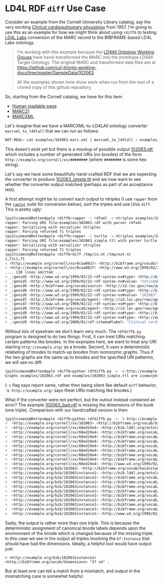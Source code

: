 # LD4L RDF `diff` Use Case

Consider an example from the Cornell University Library catalog, say the very exciting [_Clinical cardiopulmonary physiology_](https://newcatalog.library.cornell.edu/catalog/102063) from 1957. I'm going to use this as an example for how we might think about using `rdiffb` to testing [LD4L Labs](https://www.ld4l.org/ld4l-labs/) conversion of the MARC record to the BIBFRAME-based LD4L Labs ontology.

> I'm working with this example because the [LD4All Ontology Working Groups](https://github.com/cul-it/onto-working-docs) have hand-transformed the MARC into the prototype LD4All Target Ontology. The original MARC and transformed data files are at <https://github.com/cul-it/onto-working-docs/tree/master/SampleData/102063>.
>
> All the examples shown here show work when run from the root of a cloned copy of this github repository.

So, starting from the Cornell catalog, we have for this item:

   * [Human readable page](https://newcatalog.library.cornell.edu/catalog/102063)
   * [MARC21](https://newcatalog.library.cornell.edu/catalog/102063.marc)
   * [MARCXML](https://newcatalog.library.cornell.edu/catalog/102063.marcxml)

Let's imagine that we have a MARCXML-to-LD4LAll ontology converter `marcxml_to_ld4lall` that we can run as follows:

``` sh
NOT-REAL> cat examples/102063.marc.xml | marcxml_to_ld4lall > examples/102063.rdf
```

This doesn't exist yet but there is a mockup of possible output [102063.rdf](examples/102063.rdf), which includes a number of generated URIs (no bnodes) of the form `http://example.org/cornell/xx/########` (where `########` is some hex string). 

Let's say we have some beautifully hand-crafted RDF that we are expecting the converter to produce [102063_simple.ttl](examples/102063_simple.ttl) and we now want to see whether the converter output matched (perhaps as part of an acceptance test).

A first attempt might be to convert each output to ntriples (I use `rapper` from the [`raptor`](http://librdf.org/raptor/rapper.html) suite for conversion below), sort the triples and use Unix `diff`. This is pretty ugly:

``` sh
(py3)simeon@RottenApple rdiffb>rapper -i rdfxml -o ntriples examples/102063.rdf | sort > /tmp/in.nt
rapper: Parsing URI file:examples/102063.rdf with parser rdfxml
rapper: Serializing with serializer ntriples
rapper: Parsing returned 71 triples
(py3)simeon@RottenApple rdiffb>rapper -i turtle -o ntriples examples/102063_simple.ttl | sort > /tmp/out.nt
rapper: Parsing URI file:examples/102063_simple.ttl with parser turtle
rapper: Serializing with serializer ntriples
rapper: Parsing returned 71 triples
(py3)simeon@RottenApple rdiffb>diff /tmp/in.nt /tmp/out.nt 
1,71c1,71
< <http://example.org/cornell/xx/0caa0837> <http://bibframe.org/vocab/source> "CStRLIN"^^<http://bib.ld4l.org/ontology/MARCOrgCode> .
< <http://example.org/cornell/xx/0caa0837> <http://www.w3.org/1999/02/22-rdf-syntax-ns#type> <http://bib.ld4l.org/ontology/Identifier> .
.... 130 lines omitted ...
> _:genid5 <http://www.w3.org/1999/02/22-rdf-syntax-ns#type> <http://bib.ld4l.org/ontology/Identifier> .
> _:genid5 <http://www.w3.org/1999/02/22-rdf-syntax-ns#value> "notisAAL3258" .
> _:genid6 <http://bibframe.org/vocab/source> <http://id.loc.gov/rwo/agents/n85179829> .
> _:genid6 <http://www.w3.org/1999/02/22-rdf-syntax-ns#type> <http://bib.ld4l.org/ontology/LocalIlsIdentifier> .
> _:genid6 <http://www.w3.org/1999/02/22-rdf-syntax-ns#value> "102063" .
> _:genid7 <http://bibframe.org/vocab/agent> <http://id.loc.gov/rwo/agents/n92026228> .
> _:genid7 <http://www.w3.org/1999/02/22-rdf-syntax-ns#type> <http://bib.ld4l.org/ontology/EditingActivity> .
> _:genid8 <http://bibframe.org/vocab/agent> <http://id.loc.gov/rwo/agents/n50060120> .
> _:genid8 <http://www.w3.org/1999/02/22-rdf-syntax-ns#type> <http://bib.ld4l.org/ontology/ContributingActivity> .
> _:genid9 <http://www.w3.org/1999/02/22-rdf-syntax-ns#type> <http://www.loc.gov/mads/rdf/v1#MainTitleElement> .
> _:genid9 <http://www.w3.org/2000/01/rdf-schema#label> "Clinical cardiopulmonary physiology." .
```

Without lots of eyestrain we don't learn very much. The `rdfdiffb.py` program is designed to do two things: First, it can treat URIs matching certain patterns like bnodes. In the examples here, we want to treat any URI starting `http://example.org/` as a bnode. Second, it uses a deterministic relabeling of bnodes to match-up bnodes from isomorphic graphs. Thus if the two graphs are the same up to bnodes and the specified URI patterms, we will see no diff:

``` sh
(py3)simeon@RottenApple rdiffb>python rdfdiffb.py -s -b http://example.org/ examples/102063.rdf examples/102063_simple.ttl
Graphs examples/102063.rdf and examples/102063_simple.ttl are isomorphic after bnode substitutions
```

(`-s` flag says report same, rather then being silent like default `diff` behavior, `-b http://example.org/` says theat URIs matching like bnodes.)

What if the converter were not perfect, but the outout instead contained an error? The example [102063_bad.rdf](examples/102063_bad.rdf) is missing the dimensions of the book (one triple). Comparison with our handcrafted version is then:

``` sh
(py3)simeon@RottenApple rdiffb>python rdfdiffb.py -s -b http://example.org/ examples/102063_bad.rdf examples/102063_simple.ttl
<  <http://example.org/cornell/xx/102063> <http://bibframe.org/vocab/hasInstance> <http://example.org/cornell/xx/60ed19e4> .
<  <http://example.org/cornell/xx/60ed19e4> <http://bib.ld4l.org/ontology/hasActivity> <http://example.org/cornell/xx/c3767171> .
<  <http://example.org/cornell/xx/60ed19e4> <http://bibframe.org/vocab/classification> <http://example.org/cornell/xx/217f63bb> .
<  <http://example.org/cornell/xx/60ed19e4> <http://bibframe.org/vocab/extent> <http://example.org/cornell/xx/d2eef25f> .
<  <http://example.org/cornell/xx/60ed19e4> <http://bibframe.org/vocab/instanceOf> <http://example.org/cornell/xx/102063> .
<  <http://example.org/cornell/xx/60ed19e4> <http://bibframe.org/vocab/issuance> <http://bib.ld4l.org/ontology/Monograph> .
<  <http://example.org/cornell/xx/60ed19e4> <http://bibframe.org/vocab/responsibilityStatement> "Sponsored by the American College of Chest Physicians. Editorial board: Burgess L. Gordon, chairman, editor-in-chief, Albert H. Andrews [and others]" .
<  <http://example.org/cornell/xx/60ed19e4> <http://bibframe.org/vocab/supplementaryContent> <http://bib.ld4l.org/ontology/BibliographyContent> .
<  <http://example.org/cornell/xx/60ed19e4> <http://bibframe.org/vocab/supplementaryContent> <http://bib.ld4l.org/ontology/SupplementaryBibliography> .
<  <http://example.org/cornell/xx/60ed19e4> <http://www.w3.org/1999/02/22-rdf-syntax-ns#type> <http://bibframe.org/vocab/Instance> .
>  <http://example.org/bib/102063> <http://bibframe.org/vocab/hasInstance> <http://example.org/bib/102063instance1> .
>  <http://example.org/bib/102063instance1> <http://bib.ld4l.org/ontology/hasActivity> _:ub1bL85C22 .
>  <http://example.org/bib/102063instance1> <http://bibframe.org/vocab/classification> _:ub1bL66C23 .
>  <http://example.org/bib/102063instance1> <http://bibframe.org/vocab/dimensions> "27 cm" .
>  <http://example.org/bib/102063instance1> <http://bibframe.org/vocab/extent> _:ub1bL75C15 .
>  <http://example.org/bib/102063instance1> <http://bibframe.org/vocab/instanceOf> <http://example.org/bib/102063> .
>  <http://example.org/bib/102063instance1> <http://bibframe.org/vocab/issuance> <http://bib.ld4l.org/ontology/Monograph> .
>  <http://example.org/bib/102063instance1> <http://bibframe.org/vocab/responsibilityStatement> "Sponsored by the American College of Chest Physicians. Editorial board: Burgess L. Gordon, chairman, editor-in-chief, Albert H. Andrews [and others]" .
>  <http://example.org/bib/102063instance1> <http://bibframe.org/vocab/supplementaryContent> <http://bib.ld4l.org/ontology/BibliographyContent> .
>  <http://example.org/bib/102063instance1> <http://bibframe.org/vocab/supplementaryContent> <http://bib.ld4l.org/ontology/SupplementaryBibliography> .
>  <http://example.org/bib/102063instance1> <http://www.w3.org/1999/02/22-rdf-syntax-ns#type> <http://bibframe.org/vocab/Instance> .
```

Sadly, the output is rather more than one triple. This is because the deterministic assignment of canonical bnode labels depends upon the environment of the bnode which is changed because of the missing triple. In this case we see in the output all triples involving the `bf:Instance` that should have had the dimensions. Ideally, a helpful tool would have output just:

```
> <http://example.org/bib/102063instance1> <http://bibframe.org/vocab/dimensions> "27 cm" .
```

But at least one can tell a match from a mismatch, and output in the mismatching case is somewhat helpful.

